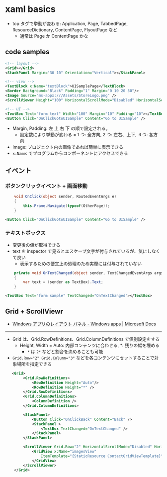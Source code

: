 # xaml basics

- top タグで挙動が変わる: Application, Page, TabbedPage, ResourceDictionary, ContentPage, FlyoutPage など
  - 通常は Page か ContentPage かな

## code samples

```xml
<!-- layout -->
<Grid></Grid>
<StackPanel Margin="30 10" Orientation="Vertical"></StackPanel>

<!-- view -->
<TextBlock x:Name="textBlock">UISamplePage</TextBlock>
<Border Background="Black" Padding="1" Margin="0 10 20 50"/>
<Image Source="ms-appx:///Assets/StoreLogo.png" />
<ScrollViewer Height="100" HorizontalScrollMode="Disabled" HorizontalScrollBarVisibility="Disabled" VerticalScrollMode="Auto" VerticalScrollBarVisibility="Auto"></ScrollViewer>

<!-- UI -->
<TextBox Text="form text" Width="100" Margin="10" Padding="10"></TextBox>
<Button Click="OnClickGotoUISample" Content="Go to UISample" />
```

- Margin, Padding: 左 上 右 下 の順で設定される。
  - 設定数により挙動が変わる = 1 つ: 全方向, 2 つ: 左右、上下, ４つ: 各方向
- Image: プロジェクト内の画像であれば簡単に表示できる
- `x:Name`: でプログラムからコンポーネントにアクセスできる

## イベント

### ボタンクリックイベント + 画面移動

```cs
    void OnClick(object sender, RoutedEventArgs e)
    {
        this.Frame.Navigate(typeof(OtherPage));
    }
```

```xml
<Button Click="OnClickGotoUISample" Content="Go to UISample" />
```

### テキストボックス

- 変更後の値が取得できる
- text を inspector で見るとエスケープ文字が付与されているが、気にしなくて良い
  - 表示するための便宜上の処理のため実際には付与されていない

```cs
    private void OnTextChanged(object sender, TextChangedEventArgs args)
    {
        var text = (sender as TextBox).Text;
    }
```

```xml
<TextBox Text="form sample" TextChanged="OnTextChanged"></TextBox>
```

## Grid + ScrollViewr

- [Windows アプリのレイアウト パネル \- Windows apps \| Microsoft Docs](https://docs.microsoft.com/ja-jp/windows/apps/design/layout/layout-panels#grid)

---

- Grid は、Grid.RowDefinitions、Grid.ColumnDefinitions で個別設定をする
  - Height, Width = Auto: 内部コンテンツに合わせる, \*: 残りの幅を埋める
    - `*` は `2*` などと割合を決めることも可能
- `Grid.Row="2" Grid.Column="3"` などを各コンテンツにセットすることで対象場所を指定できる

```xml
   <Grid>
        <Grid.RowDefinitions>
            <RowDefinition Height="Auto"/>
            <RowDefinition Height="*" />
        </Grid.RowDefinitions>
        <Grid.ColumnDefinitions>
            <ColumnDefinition />
        </Grid.ColumnDefinitions>

        <StackPanel>
            <Button Click="OnClickBack" Content="Back" />
            <StackPanel >
                <TextBox TextChanged="OnTextChanged" />
            </StackPanel>
        </StackPanel>

        <ScrollViewer Grid.Row="2" HorizontalScrollMode="Disabled" HorizontalScrollBarVisibility="Disabled" VerticalScrollMode="Auto" VerticalScrollBarVisibility="Auto" Background="AliceBlue">
            <GridView x:Name="imagesView"
                ItemTemplate="{StaticResource ContactGridViewTemplate}">
            </GridView>
        </ScrollViewer>
    </Grid>
```
